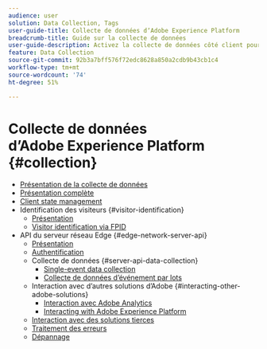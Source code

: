 ```yaml
---
audience: user
solution: Data Collection, Tags
user-guide-title: Collecte de données dʼAdobe Experience Platform
breadcrumb-title: Guide sur la collecte de données
user-guide-description: Activez la collecte de données côté client pour Adobe Experience Platform Edge Network.
feature: Data Collection
source-git-commit: 92b3a7bff576f72edc8628a850a2cdb9b43cb1c4
workflow-type: tm+mt
source-wordcount: '74'
ht-degree: 51%

---
```



# Collecte de données dʼAdobe Experience Platform {#collection}

- [Présentation de la collecte de données](home.md)
- [Présentation complète](e2e.md)
- [Client state management](client-state.md)
- Identification des visiteurs {#visitor-identification}
   - [Présentation](visitor-identification.md)
   - [Visitor identification via FPID](visitor-identification-fpid.md)
- API du serveur réseau Edge {#edge-network-server-api}
   - [Présentation](overview.md)
   - [Authentification](authentication.md)
   - Collecte de données {#server-api-data-collection}
      - [Single-event data collection](interactive-data-collection.md)
      - [Collecte de données d’événement par lots](non-interactive-data-collection.md)
   - Interaction avec d’autres solutions d’Adobe {#interacting-other-adobe-solutions}
      - [Interaction avec Adobe Analytics](interacting-adobe-analytics.md)
      - [Interacting with Adobe Experience Platform](interacting-experience-platform.md)
   - [Interaction avec des solutions tierces](interacting-third-party-solutions.md)
   - [Traitement des erreurs](error-handling.md)
   - [Dépannage](troubleshooting.md)